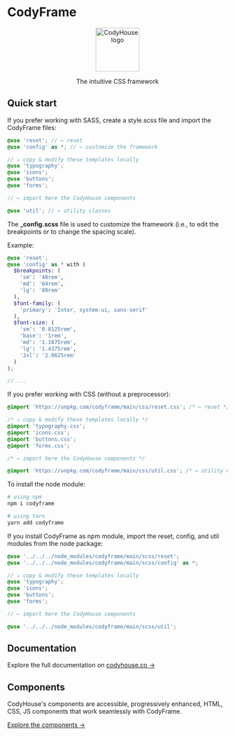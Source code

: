 # CodyFrame

<p align="center">
  <a href="https://codyhouse.co/ds/docs/framework">
    <img src="https://raw.githubusercontent.com/codyhouse/codyframe/master/main/img/logo.png" alt="CodyHouse logo" width="100" height="100">
  </a>
</p>

<p align="center">
  The intuitive CSS framework
</p>

## Quick start

If you prefer working with SASS, create a style.scss file and import the CodyFrame files:

```scss
@use 'reset'; // ← reset
@use 'config' as *; // ← customize the framework

// ↓ copy & modify these templates locally
@use 'typography';
@use 'icons';
@use 'buttons';
@use 'forms';

// ← import here the CodyHouse components

@use 'util'; // ← utility classes
````

The **_config.scss** file is used to customize the framework (i.e., to edit the breakpoints or to change the spacing scale).

Example:

```scss
@use 'reset';
@use 'config' as * with (
  $breakpoints: (
    'sm': '48rem',
    'md': '64rem',
    'lg': '80rem'
  ),
  $font-family: (
    'primary': 'Inter, system-ui, sans-serif'
  ),
  $font-size: (
    'sm': '0.8125rem',
    'base': '1rem',
    'md': '1.1875rem',
    'lg': '1.4375rem',
    '2xl': '2.0625rem'
  )
);

// ...
```

If you prefer working with CSS (without a preprocessor):

```css
@import 'https://unpkg.com/codyframe/main/css/reset.css'; /* ← reset */

/* ↓ copy & modify these templates locally */
@import 'typography.css';
@import 'icons.css';
@import 'buttons.css';
@import 'forms.css';

/* ← import here the CodyHouse components */

@import 'https://unpkg.com/codyframe/main/css/util.css'; /* ← utility classes */
```

To install the node module:

```sh
# using npm
npm i codyframe

# using Yarn
yarn add codyframe
```

If you install CodyFrame as npm module, import the reset, config, and util modules from the node package:

```scss
@use '../../../node_modules/codyframe/main/scss/reset';
@use '../../../node_modules/codyframe/main/scss/config' as *;

// ↓ copy & modify these templates locally
@use 'typography';
@use 'icons';
@use 'buttons';
@use 'forms';

// ← import here the CodyHouse components

@use '../../../node_modules/codyframe/main/scss/util';
```

## Documentation

Explore the full documentation on [codyhouse.co →](https://codyhouse.co/ds/docs/framework)

## Components

CodyHouse's components are accessible, progressively enhanced, HTML, CSS, JS components that work seamlessly with CodyFrame.

[Explore the components →](https://codyhouse.co/ds/components)